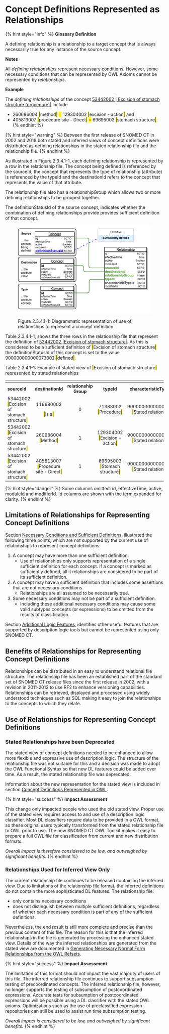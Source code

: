 # Concept Definitions Represented as Relationships

{% hint style="info" %}
**Glossary Definition**

A defining relationship is a relationship to a target concept that is always necessarily true for any instance of the source concept.

**Notes**

All _defining relationships_ represent necessary conditions.  However, some necessary conditions that can be represented by OWL Axioms cannot be represented by _relationships_.

**Example**

The _defining relationships_ of the concept [53442002 | Excision of stomach structure (procedure)|](https://browser.ihtsdotools.org/?perspective=full\&conceptId1=53442002\&edition=MAIN/2025-07-01\&release=\&languages=en\&latestRedirect=false) include

* 260686004 <mark style="color:blue;">|</mark>method<mark style="color:blue;">|</mark>  <mark style="color:red;">=</mark>  129304002 <mark style="color:blue;">|</mark>excision - action<mark style="color:blue;">|</mark>  and&#x20;
* 405813007 <mark style="color:blue;">|</mark>procedure site - Direct<mark style="color:blue;">|</mark>  <mark style="color:red;">=</mark>  69695003 <mark style="color:blue;">|</mark>stomach structure<mark style="color:blue;">|</mark>.
{% endhint %}

{% hint style="warning" %}
Between the first release of SNOMED CT in 2002 and 2018 both stated and inferred views of concept definitions were distributed as defining relationships in the stated relationship file and the relationship file.
{% endhint %}

As illustrated in Figure 2.3.4.1-1, each defining relationship is represented by a row in the relationship file. The concept being defined is referenced by the sourceId, the concept that represents the type of relationship (attribute) is referenced by the typeId and the destinationId refers to the concept that represents the value of that attribute.

The relationship file also has a relationshipGroup which allows two or more defining relationships to be grouped together.

The definitionStatusId of the source concept, indicates whether the combination of defining relationships provide provides sufficient definition of that concept.

<div data-full-width="true"><figure><img src="../../../images/71172743.png" alt=""><figcaption><p>Figure 2.3.4.1-1: Diagrammatic representation of use of relationships to represent a concept definition</p></figcaption></figure></div>

Table 2.3.4.1-1, shows the three rows in the relationship file that represent the definition of [53442002 |Excision of stomach structure|](http://snomed.info/id/53442002). As this is considered to be a sufficient definition of <mark style="color:blue;">|</mark>Excision of stomach structure<mark style="color:blue;">|</mark> the definitionStatusId of this concept is set to the value 900000000000073002 <mark style="color:blue;">|</mark>defined<mark style="color:blue;">|</mark>.

Table 2.3.4.1-1: Example of stated view of <mark style="color:blue;">|</mark>Excision of stomach structure<mark style="color:blue;">|</mark> represented by stated relationships

<table data-header-hidden data-full-width="true"><thead><tr><th width="331.97900390625"></th><th width="134.7008056640625" align="center"></th><th width="114.367919921875" align="center"></th><th width="116.9140625" align="center"></th><th width="207.518798828125" align="center"></th></tr></thead><tbody><tr><td><strong>sourceId</strong></td><td align="center"><strong>destinationId</strong></td><td align="center"><strong>relationship Group</strong></td><td align="center"><strong>typeId</strong></td><td align="center"><strong>characteristicTypesId</strong></td></tr><tr><td>53442002 <mark style="color:blue;">|</mark>Excision of stomach structure<mark style="color:blue;">|</mark></td><td align="center"><p>116680003 </p><p><mark style="color:blue;">|</mark>Is a<mark style="color:blue;">|</mark></p></td><td align="center">0</td><td align="center">71388002 <mark style="color:blue;">|</mark>Procedure<mark style="color:blue;">|</mark></td><td align="center">900000000000010007 <mark style="color:blue;">|</mark>Stated relationship<mark style="color:blue;">|</mark></td></tr><tr><td>53442002 <mark style="color:blue;">|</mark>Excision of stomach structure<mark style="color:blue;">|</mark></td><td align="center">260686004 <mark style="color:blue;">|</mark>Method<mark style="color:blue;">|</mark></td><td align="center">1</td><td align="center">129304002 <mark style="color:blue;">|</mark>Excision - action<mark style="color:blue;">|</mark></td><td align="center">900000000000010007 <mark style="color:blue;">|</mark>Stated relationship<mark style="color:blue;">|</mark></td></tr><tr><td>53442002 <mark style="color:blue;">|</mark>Excision of stomach structure<mark style="color:blue;">|</mark></td><td align="center">405813007 <mark style="color:blue;">|</mark>Procedure site - Direct<mark style="color:blue;">|</mark></td><td align="center">1</td><td align="center">69695003 <mark style="color:blue;">|</mark>Stomach structure<mark style="color:blue;">|</mark></td><td align="center">900000000000010007 <mark style="color:blue;">|</mark>Stated relationship<mark style="color:blue;">|</mark></td></tr></tbody></table>

{% hint style="danger" %}
Some columns omitted: id, effectiveTime, active, moduleId and modifierId. Id columns are shown with the term expanded for clarity.
{% endhint %}

## Limitations of Relationships for Representing Concept Definitions

Section [Necessary Conditions and Sufficient Definitions](../2.3.2-necessary-conditions-and-sufficient-definitions.md), illustrated the following three points, which are not supported by the current use of relationships to represent concept definitions:

1. A concept may have more than one sufficient definition.
   * Use of relationships only supports representation of a single sufficient definition for each concept. If a concept is marked as sufficiently defined, all it relationships are considered to be part of its sufficient definition.
2. A concept may have a sufficient definition that includes some assertions that are not necessary conditions
   * Relationships are all assumed to be necessarily true.
3. Some necessary conditions may not be part of a sufficient definition.
   * Including these additional necessary conditions may cause some valid subtypes concepts (or expressions) to be omitted from the results of classification.

Section [Additional Logic Features](../2.3.3-additional-logic-features.md), identifies other useful features that are supported by description logic tools but cannot be represented using only SNOMED CT.

## Benefits of Relationships for Representing Concept Definitions

Relationships can be distributed in an easy to understand relational file structure. The relationship file has been an established part of the standard set of SNOMED CT release files since the first release in 2002, with a revision in 2011-2012 to use RF2 to enhance versioning capabilities. Relationships can be retrieved, displayed and processed using widely understood techniques such as SQL making it easy to join the relationships to the concepts to which they relate.

## Use of Relationships for Representing Concept Definitions

### Stated Relationships have been Deprecated

The stated view of concept definitions needed to be enhanced to allow more flexible and expressive use of description logic. The structure of the relationship file was not suitable for this and a decision was made to adopt the OWL Functional Syntax so that new DL features could be added over time. As a result, the stated relationship file was deprecated.

Information about the new representation for the stated view is included in section [Concept Definitions Represented in OWL](2.3.4.2-concept-definitions-represented-in-owl.md).

{% hint style="success" %}
**Impact Assessment**

This change only impacted people who used the old stated view. Proper use of the stated view requires access to and use of a description logic classifier. Most DL classifiers require data to be provided in a OWL format, so these original users typically transformed from the stated relationship file to OWL prior to use. The new SNOMED CT OWL Toolkit makes it easy to prepare a full OWL file for classification from current and new distribution formats.

_Overall impact is therefore considered to be low, and outweighed by significant benefits._
{% endhint %}

### Relationships Used for Inferred View Only

The current relationship file continues to be released containing the inferred view. Due to limitations of the relationship file format, the inferred definitions do not contain the more sophisticated DL features. The relationship file:

* only contains necessary conditions
* does not distinguish between multiple sufficient definitions, regardless of whether each necessary condition is part of any of the sufficient definitions.

Nevertheless, the end result is still more complete and precise than the previous content of this file. The reason for this is that the inferred relationships in the file is generated by processing the enhanced stated view. Details of the way the inferred relationships are generated from the stated view are documented in [Generating Necessary Normal Form Relationships from the OWL Refsets](https://app.gitbook.com/s/UVgNFMSypqSsi48DpFEe/design-considerations/2.5-generating-necessary-normal-form-relationships-from-the-owl-refsets).

{% hint style="success" %}
**Impact Assessment**

The limitation of this format should not impact the vast majority of users of this file. The inferred relationship file continues to support subsumption testing of precoordinated concepts. The inferred relationship file, however, no longer supports the testing of subsumption of postcoordinated expressions. Accurate tests for subsumption of postcoordinated expressions will be possible using a DL classifier with the stated OWL axioms. Optimizations such as the use of preclassified expression repositories can still be used to assist run time subsumption testing.

_Overall impact is considered to be low, and outweighed by significant benefits._
{% endhint %}
